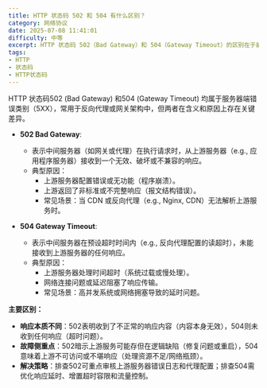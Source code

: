 ```yaml
---
title: HTTP 状态码 502 和 504 有什么区别？
category: 网络协议
date: 2025-07-08 11:41:01
difficulty: 中等
excerpt: HTTP 状态码 502（Bad Gateway）和 504（Gateway Timeout）的区别在于前者表示中间服务器收到无效响应，后者表示等待上游服务器响应超时。
tags:
- HTTP
- 状态码
- HTTP状态码
---
```

HTTP 状态码502 (Bad Gateway) 和504 (Gateway Timeout) 均属于服务器端错误类别（5XX），常用于反向代理或网关架构中，但两者在含义和原因上存在关键差异。  

- **502 Bad Gateway**:  
  - 表示中间服务器（如网关或代理）在执行请求时，从上游服务器（e.g., 应用程序服务器）接收到一个无效、破坏或不兼容的响应。  
  - 典型原因：  
    - 上游服务器配置错误或无功能（程序崩溃）。  
    - 上游返回了非标准或不完整响应（报文结构错误）。  
    - 常见场景：当 CDN 或反向代理（e.g., Nginx, CDN）无法解析上游服务时。  

- **504 Gateway Timeout**:  
  - 表示中间服务器在预设超时时间内（e.g., 反向代理配置的读超时），未能接收到上游服务器的任何响应。  
  - 典型原因：  
    - 上游服务器处理时间超时（系统过载或慢处理）。  
    - 网络连接问题或延迟阻塞了响应传输。  
    - 常见场景：高并发系统或网络拥塞导致的延时问题。  

**主要区别：**  
- **响应本质不同**：502表明收到了不正常的响应内容（内容本身无效），504则未收到任何响应（超时问题）。  
- **故障侧重点**：502暗示上游服务可能存但在逻辑缺陷（修复问题或重启），504意味着上游不可访问或不堪响应（处理资源不足/网络瓶颈）。  
- **解决策略**：排查502可重点审核上游服务器错误日志和代理配置；排查504需优化响应延时、增置超时容限和流量控制。
